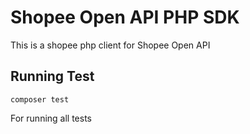 # Shopee Open API PHP SDK

This is a shopee php client for Shopee Open API

## Running Test

`composer test`

For running all tests